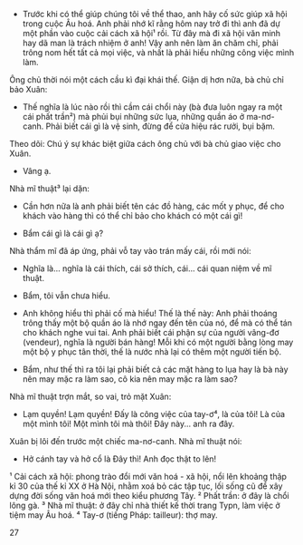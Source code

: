 - Trước khi có thể giúp chúng tôi về thể thao, anh hãy cố sức giúp xã hội trong cuộc Âu hoá. Anh phải nhớ kĩ rằng hôm nay trở đi thì anh đã dự một phần vào cuộc cải cách xã hội¹ rồi. Từ đây mà đi xã hội văn minh hay dã man là trách nhiệm ở anh! Vậy anh nên làm ăn chăm chỉ, phải trông nom hết tất cả mọi việc, và nhất là phải hiểu những công việc mình làm.

Ông chủ thời nói một cách cầu kì đại khái thế. Giận dị hơn nữa, bà chủ chỉ bảo Xuân:

- Thế nghĩa là lúc nào rồi thì cầm cái chổi này (bà đưa luôn ngay ra một cái phất trần²) mà phủi bụi những sức lụa, những quần áo ở ma-nơ-canh. Phải biết cái gì là vệ sinh, đừng để cửa hiệu rác rưởi, bụi bặm.

Theo dõi: Chú ý sự khác biệt giữa cách ông chủ với bà chủ giao việc cho Xuân.

- Vâng ạ.

Nhà mĩ thuật³ lại dặn:

- Cần hơn nữa là anh phải biết tên các đồ hàng, các mốt y phục, để cho khách vào hàng thì có thể chỉ bảo cho khách có một cái gì!

- Bẩm cái gì là cái gì ạ?

Nhà thẩm mĩ đã áp ứng, phải vỗ tay vào trán mấy cái, rồi mới nói:

- Nghĩa là... nghĩa là cái thích, cái sở thích, cái... cái quan niệm về mĩ thuật.

- Bẩm, tôi vẫn chưa hiểu.

- Anh không hiểu thì phải cố mà hiểu! Thế là thế này: Anh phải thoáng trông thấy một bộ quần áo là nhớ ngay đến tên của nó, để mà có thể tán cho khách nghe vui tai. Anh phải biết cái phận sự của người vâng-đơ (vendeur), nghĩa là người bán hàng! Mỗi khi có một người bằng lòng may một bộ y phục tân thời, thế là nước nhà lại có thêm một người tiến bộ.

- Bẩm, như thế thì ra tôi lại phải biết cả các mặt hàng to lụa hay là bà này nên may mặc ra làm sao, cô kia nên may mặc ra làm sao?

Nhà mĩ thuật trợn mắt, so vai, trỏ mặt Xuân:

- Lạm quyền! Lạm quyền! Đấy là công việc của tay-ơ⁴, là của tôi! Là của một mình tôi! Một mình tôi mà thôi! Đây này... anh ra đây.

Xuân bị lôi đến trước một chiếc ma-nơ-canh. Nhà mĩ thuật nói:

- Hở cánh tay và hở cổ là Đây thì! Anh đọc thật to lên!

¹ Cải cách xã hội: phong trào đổi mới văn hoá - xã hội, nổi lên khoảng thập kỉ 30 của thế kỉ XX ở Hà Nội, nhằm xoá bỏ các tập tục, lối sống cũ để xây dựng đời sống văn hoá mới theo kiểu phương Tây.
² Phất trần: ở đây là chổi lông gà.
³ Nhà mĩ thuật: ở đây chỉ nhà thiết kế thời trang Typn, làm việc ở tiệm may Âu hoá.
⁴ Tay-ơ (tiếng Pháp: tailleur): thợ may.

27